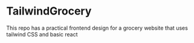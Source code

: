 # TailwindGrocery
This repo has a practical frontend design for a grocery website that uses tailwind CSS and basic react
